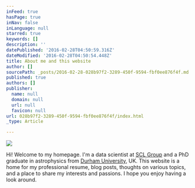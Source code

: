 ```yaml
---
inFeed: true
hasPage: true
inNav: false
inLanguage: null
starred: true
keywords: []
description: ''
datePublished: '2016-02-28T04:50:59.316Z'
dateModified: '2016-02-28T04:50:54.448Z'
title: About me and this website
author: []
sourcePath: _posts/2016-02-28-028b97f2-3289-450f-9594-fbf0ee876f4f.md
published: true
authors: []
publisher:
  name: null
  domain: null
  url: null
  favicon: null
url: 028b97f2-3289-450f-9594-fbf0ee876f4f/index.html
_type: Article

---
```

![](https://s3-us-west-2.amazonaws.com/the-grid-img/p/1f378d64d28585902e5cf4c479e6975d3307b90b.jpg)

Hi! Welcome to my homepage. I'm a data scientist at [SCL Group][0] and a PhD graduate in astrophysics from [Durham University][1], UK. This website is a home for my professional resume, blog posts, thoughts on various topics, and a place to share my interests and passions. I hope you enjoy having a look around.

[0]: http://scl.cc/
[1]: https://www.dur.ac.uk/